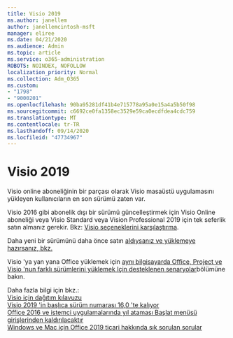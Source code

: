 ```yaml
---
title: Visio 2019
ms.author: janellem
author: janellemcintosh-msft
manager: eliree
ms.date: 04/21/2020
ms.audience: Admin
ms.topic: article
ms.service: o365-administration
ROBOTS: NOINDEX, NOFOLLOW
localization_priority: Normal
ms.collection: Adm_O365
ms.custom:
- "1798"
- "9000201"
ms.openlocfilehash: 90ba95281df41b4e715778a95a0e15a4a5b50f98
ms.sourcegitcommit: c6692ce0fa1358ec3529e59ca0ecdfdea4cdc759
ms.translationtype: MT
ms.contentlocale: tr-TR
ms.lasthandoff: 09/14/2020
ms.locfileid: "47734967"
---
```

# <a name="upgrade-to-visio-2019"></a>Visio 2019

Visio online aboneliğinin bir parçası olarak Visio masaüstü uygulamasını yükleyen kullanıcıların en son sürümü zaten var. 

Visio 2016 gibi abonelik dışı bir sürümü güncelleştirmek için Visio Online aboneliği veya Visio Standard veya Vision Professional 2019 için tek seferlik satın almanız gerekir. Bkz: [Visio seçeneklerini karşılaştırma](https://products.office.com/visio/microsoft-visio-plans-and-pricing-compare-visio-options).

Daha yeni bir sürümünü daha önce satın [aldıysanız ve yüklemeye hazırsanız, bkz.](https://support.office.com/article/f98f21e3-aa02-4827-9167-ddab5b025710?wt.mc_id=OfficeAdm_ClientDIA_Alchemy1798) 

Visio 'ya yan yana Office yüklemek için [aynı bilgisayarda Office, Project ve Visio 'nun farklı sürümlerini yüklemek Için desteklenen senaryolar](https://docs.microsoft.com/deployoffice/install-different-office-visio-and-project-versions-on-the-same-computer)bölümüne bakın.

Daha fazla bilgi için bkz.:<br>
[Visio için dağıtım kılavuzu](https://docs.microsoft.com/deployoffice/deployment-guide-for-visio)<br>
[Visio 2019 'in başlıca sürüm numarası 16,0 'te kalıyor](https://docs.microsoft.com/deployoffice/office2019/overview#whats-stayed-the-same-in-office-2019)<br>
[Office 2016 ve istemci uygulamalarında yıl ataması Başlat menüsü girişlerinden kaldırılacaktır](https://support.office.com/article/8fe5e052-76d2-49de-af30-2e84ed3da907?wt.mc_id=OfficeAdm_ClientDIA_Alchemy1798)<br>
[Windows ve Mac için Office 2019 ticari hakkında sık sorulan sorular](https://support.microsoft.com/help/4133312) 
